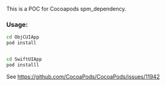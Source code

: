 This is a POC for Cocoapods spm_dependency.

### Usage:

```sh
cd ObjCUIApp
pod install


cd SwiftUIApp
pod installl
```

See https://github.com/CocoaPods/CocoaPods/issues/11942




